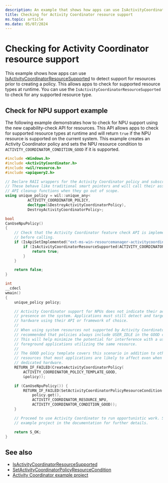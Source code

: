 ```yaml
---
description: An example that shows how apps can use IsActivityCoordinatorResourceSupported to detect support for resources.
title: Checking for Activity Coordinator resource support
ms.topic: article
ms.date: 05/07/2024
---
```


# Checking for Activity Coordinator resource support

This example shows how apps can use [IsActivityCoordinatorResourceSupported](/windows/win32/api/activitycoordinator/nf-activitycoordinator-isactivitycoordinatorresourcesupported) to detect support for resources prior to creating a policy. This allows apps to check for supported resource types at runtime. You can use the `IsActivityCoordinatorResourceSupported` to check for any supported resource type.

## Check for NPU support example

The following example demonstrates how to check for NPU support using the new capability-check API for resources. This API allows apps to check for supported resource types at runtime and will return `true` if the NPU resource is supported on the current system. This example creates an Activity Coordinator policy and sets the NPU resource condition to `ACTIVITY_COORDINATOR_CONDITION_GOOD` if it is supported.

```cpp
#include <Windows.h>
#include <ActivityCoordinator.h>
#include <wil/resource.h>
#include <apiquery2.h>

// Declare RAII wrappers for the Activity Coordinator policy and subscription.
// These behave like traditional smart pointers and will call their associated
// API cleanup functions when they go out of scope.
using unique_policy = wil::unique_any<
          ACTIVITY_COORDINATOR_POLICY,
          decltype(&DestroyActivityCoordinatorPolicy),
          DestroyActivityCoordinatorPolicy>;

bool
CanUseNpuPolicy()
{
    // Check that the Activity Coordinator feature check API is implemented
    // before calling.
    if (IsApiSetImplemented("ext-ms-win-resourcemanager-activitycoordinator-l1-1-1")) {
        if (IsActivityCoordinatorResourceSupported(ACTIVITY_COORDINATOR_RESOURCE_NPU)) {
            return true;
        }
    }

    return false;
}

int
__cdecl
wmain()
{
    unique_policy policy;

    // Activity Coordinator support for NPUs does not indicate their actual
    // presence on the system. Applications must still detect and target desired
    // hardware using their API or framework of choice.
    //
    // When using system resources not supported by Activity Coordinator, it is
    // recommended that policies always include USER_IDLE in the GOOD condition.
    // This will help minimize the potential for interference with a user's
    // foreground applications utilizing the same resource.
    //
    // The GOOD policy template covers this scenario in addition to other
    // resources that most applications are likely to affect even when targeting
    // dedicated hardware.
    RETURN_IF_FAILED(CreateActivityCoordinatorPolicy(
        ACTIVITY_COORDINATOR_POLICY_TEMPLATE_GOOD,
        &policy));

    if (CanUseNpuPolicy()) {
        RETURN_IF_FAILED(SetActivityCoordinatorPolicyResourceCondition(
            policy.get(),
            ACTIVITY_COORDINATOR_RESOURCE_NPU,
            ACTIVITY_COORDINATOR_CONDITION_GOOD));
    }

    // Proceed to use Activity Coordinator to run opportunistic work. See the
    // example project in the documentation for further details.

    return S_OK;
}
```

## See also

- [IsActivityCoordinatorResourceSupported](/windows/win32/api/activitycoordinator/nf-activitycoordinator-isactivitycoordinatorresourcesupported)
- [SetActivityCoordinatorPolicyResourceCondition](/windows/win32/api/activitycoordinator/nf-activitycoordinator-setactivitycoordinatorpolicyresourcecondition)
- [Activity Coordinator example project](activity-coordinator-example-project.md)
